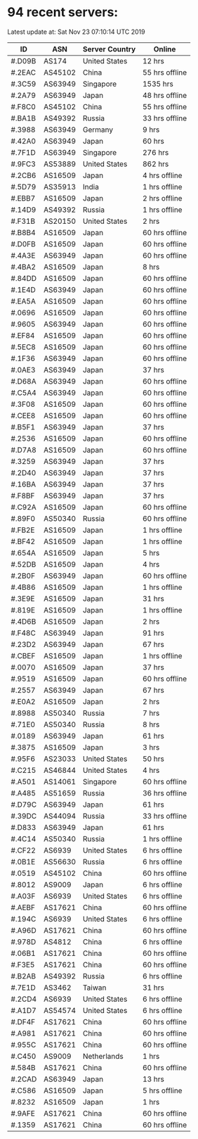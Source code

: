 # 94 recent servers:

Latest update at: Sat Nov 23 07:10:14 UTC 2019

| ID | ASN | Server Country | Online |
| -- | --- | -------------- | ------ |
| #.D09B | AS174 | United States | 12 hrs |
| #.2EAC | AS45102 | China | 55 hrs offline |
| #.3C59 | AS63949 | Singapore | 1535 hrs |
| #.2A79 | AS63949 | Japan | 48 hrs offline |
| #.F8C0 | AS45102 | China | 55 hrs offline |
| #.BA1B | AS49392 | Russia | 33 hrs offline |
| #.3988 | AS63949 | Germany | 9 hrs |
| #.42A0 | AS63949 | Japan | 60 hrs |
| #.7F1D | AS63949 | Singapore | 276 hrs |
| #.9FC3 | AS53889 | United States | 862 hrs |
| #.2CB6 | AS16509 | Japan | 4 hrs offline |
| #.5D79 | AS35913 | India | 1 hrs offline |
| #.EBB7 | AS16509 | Japan | 2 hrs offline |
| #.14D9 | AS49392 | Russia | 1 hrs offline |
| #.F31B | AS20150 | United States | 2 hrs |
| #.B8B4 | AS16509 | Japan | 60 hrs offline |
| #.D0FB | AS16509 | Japan | 60 hrs offline |
| #.4A3E | AS63949 | Japan | 60 hrs offline |
| #.4BA2 | AS16509 | Japan | 8 hrs |
| #.84DD | AS16509 | Japan | 60 hrs offline |
| #.1E4D | AS63949 | Japan | 60 hrs offline |
| #.EA5A | AS16509 | Japan | 60 hrs offline |
| #.0696 | AS16509 | Japan | 60 hrs offline |
| #.9605 | AS63949 | Japan | 60 hrs offline |
| #.EF84 | AS16509 | Japan | 60 hrs offline |
| #.5EC8 | AS16509 | Japan | 60 hrs offline |
| #.1F36 | AS63949 | Japan | 60 hrs offline |
| #.0AE3 | AS63949 | Japan | 37 hrs |
| #.D68A | AS63949 | Japan | 60 hrs offline |
| #.C5A4 | AS63949 | Japan | 60 hrs offline |
| #.3F08 | AS16509 | Japan | 60 hrs offline |
| #.CEE8 | AS16509 | Japan | 60 hrs offline |
| #.B5F1 | AS63949 | Japan | 37 hrs |
| #.2536 | AS16509 | Japan | 60 hrs offline |
| #.D7A8 | AS16509 | Japan | 60 hrs offline |
| #.3259 | AS63949 | Japan | 37 hrs |
| #.2D40 | AS63949 | Japan | 37 hrs |
| #.16BA | AS63949 | Japan | 37 hrs |
| #.F8BF | AS63949 | Japan | 37 hrs |
| #.C92A | AS16509 | Japan | 60 hrs offline |
| #.89F0 | AS50340 | Russia | 60 hrs offline |
| #.FB2E | AS16509 | Japan | 1 hrs offline |
| #.BF42 | AS16509 | Japan | 1 hrs offline |
| #.654A | AS16509 | Japan | 5 hrs |
| #.52DB | AS16509 | Japan | 4 hrs |
| #.2B0F | AS63949 | Japan | 60 hrs offline |
| #.4B86 | AS16509 | Japan | 1 hrs offline |
| #.3E9E | AS16509 | Japan | 31 hrs |
| #.819E | AS16509 | Japan | 1 hrs offline |
| #.4D6B | AS16509 | Japan | 2 hrs |
| #.F48C | AS63949 | Japan | 91 hrs |
| #.23D2 | AS63949 | Japan | 67 hrs |
| #.CBEF | AS16509 | Japan | 1 hrs offline |
| #.0070 | AS16509 | Japan | 37 hrs |
| #.9519 | AS16509 | Japan | 60 hrs offline |
| #.2557 | AS63949 | Japan | 67 hrs |
| #.E0A2 | AS16509 | Japan | 2 hrs |
| #.8988 | AS50340 | Russia | 7 hrs |
| #.71E0 | AS50340 | Russia | 8 hrs |
| #.0189 | AS63949 | Japan | 61 hrs |
| #.3875 | AS16509 | Japan | 3 hrs |
| #.95F6 | AS23033 | United States | 50 hrs |
| #.C215 | AS46844 | United States | 4 hrs |
| #.A501 | AS14061 | Singapore | 60 hrs offline |
| #.A485 | AS51659 | Russia | 36 hrs offline |
| #.D79C | AS63949 | Japan | 61 hrs |
| #.39DC | AS44094 | Russia | 33 hrs offline |
| #.D833 | AS63949 | Japan | 61 hrs |
| #.4C14 | AS50340 | Russia | 1 hrs offline |
| #.CF22 | AS6939 | United States | 6 hrs offline |
| #.0B1E | AS56630 | Russia | 6 hrs offline |
| #.0519 | AS45102 | China | 60 hrs offline |
| #.8012 | AS9009 | Japan | 6 hrs offline |
| #.A03F | AS6939 | United States | 6 hrs offline |
| #.AEBF | AS17621 | China | 60 hrs offline |
| #.194C | AS6939 | United States | 6 hrs offline |
| #.A96D | AS17621 | China | 60 hrs offline |
| #.978D | AS4812 | China | 6 hrs offline |
| #.06B1 | AS17621 | China | 60 hrs offline |
| #.F3E5 | AS17621 | China | 60 hrs offline |
| #.B2AB | AS49392 | Russia | 6 hrs offline |
| #.7E1D | AS3462 | Taiwan | 31 hrs |
| #.2CD4 | AS6939 | United States | 6 hrs offline |
| #.A1D7 | AS54574 | United States | 6 hrs offline |
| #.DF4F | AS17621 | China | 60 hrs offline |
| #.A981 | AS17621 | China | 60 hrs offline |
| #.955C | AS17621 | China | 60 hrs offline |
| #.C450 | AS9009 | Netherlands | 1 hrs |
| #.584B | AS17621 | China | 60 hrs offline |
| #.2CAD | AS63949 | Japan | 13 hrs |
| #.C586 | AS16509 | Japan | 5 hrs offline |
| #.8232 | AS16509 | Japan | 1 hrs |
| #.9AFE | AS17621 | China | 60 hrs offline |
| #.1359 | AS17621 | China | 60 hrs offline |

